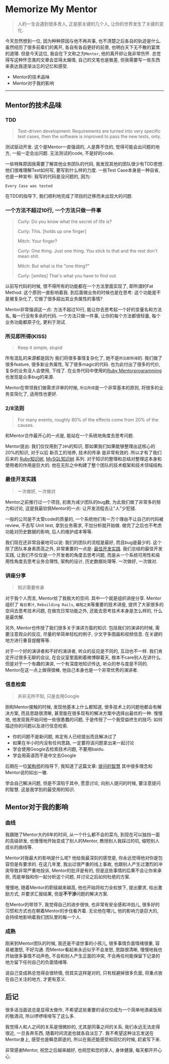Memorize My Mentor
==================

> 人的一生会遇到很多贵人, 正是那关键的几个人, 让你的世界发生了关键的变化.

今天忽然想到一位, 因为种种原因与他不再共事, 也不清楚之后各自的轨迹是什么. 虽然经历了很多前辈们的离开, 各自有各自更好的前景, 也明白天下无不散的宴席的道理. 但是今天这位, 我会在下文称之为`Mentor`, 他的离开却让我非常伤怀. 总觉得写这种怀念类的文章会显得太煽情, 自己的文笔也是极差, 但我需要写一些东西来表达我逐渐淡忘的记忆和感受.

* Mentor的技术品味
* Mentor对于我的影响

--------------------------------------------

Mentor的技术品味
-----------------
### TDD
> Test-driven development: Requirements are turned into very specific test cases, then the software is improved to pass the new tests, only.

测试驱动开发. 这个是Mentor一直强调的, 人是靠不住的, 觉得可能会出问题的地方, 一般一定会出问题. 无法测试的code, 不是好的code.

一些特殊原因我需要了解其他业务团队的代码, 我发现其他的团队很少有TDD思想. 他们很难理解Test如何写, 要写到什么样的力度. 一些Test Case本身是一种自省, 也是一种宣布: 我写的代码是没问题的, 因为:

```shell
Every Case was tested
```

在TDD的指导下, 我们顺利地完成了项目的迁移而未出现大的问题.

### 一个方法不超过10行, 一个方法只做一件事
> Curly: Do you know what the secret of life is?
>
> Curly: This. [holds up one finger]
>
> Mitch: Your finger?
>
> Curly: One thing. Just one thing. You stick to that and the rest don't mean shit.
>
> Mitch: But what is the "one thing?"
>
> Curly: [smiles] That's what you have to find out.

以前写代码的时候, 恨不得所有的功能都在一个方法里面实现了, 即所谓的Fat Method. 这个原则一直影响着我. 到后面做业务的时候也是在思考: 这个功能是不是被复杂化了, 它做了很多超出其业务属性的事情?

Mentor非常强调这一点: 方法不超过10行, 能让你去思考起一个好的变量名和方法名, 每一行没有多余的代码. 一个方法只做一件事, 让你的每个方法都很轻量, 每个业务功能都原子化, 更利于测试.

### 所见即所得(KISS)
> Keep it simple, stupid

所有混乱的来源都是因为 我们将很多事情复杂化了, 她不是`所见即所得`的. 我们做了很多feature, 很多新业务属性, 写了很多magic的代码. 也为此付出了很多的代价, 复杂的业务没人会使用, 下线了. 在业务代码中使用的[Ruby Mentorprogramming](./ruby_knowledge_tree.html#元编程)也发现是众多bug的来源.

Mentor在带领我们做需求评审的时候, `所见所得`是一个非常基本的原则, 将很多的业务变简化了, 适用性也更好.

### 2/8法则
> For many events, roughly 80% of the effects come from 20% of the causes.

和Mentor合作最开心的一点是, 能站在一个系统地角度去思考问题.

Mentor提出: 我们仅仅用到了`20%`的知识, 那如果我们如果能够整理出这核心的20%的知识, 对于以后 新员工的培养, 技术的传承 是非常有效的. 所以才有了我们后来的 [Ruby知识树](./ruby_knowledge_tree.html), [MySQL知识树](./mysql_knowledge_tree.html) 系列. 对于知识的整理和总结对整理这本身和使用者的作用是巨大的. 他在无形之中构建了整个团队的技术框架和技术领域结构.

### 最佳开发实践
> 一次做好, 一次做对

Mentor之前推行过一个项目, 初衷为减少团队的bug数, 为此我们做了非常多的努力和讨论, 这是我最钦佩Mentor的一点: 让开发流程去让"人"少犯错.

一般的公司是不太管code的质量的, 一个系统他们有一万个理由不让自己的代码被review, 不去写 Unit test, 拿到业务需求, 不加分析就开始做. 做完了之后也不考虑功能对历史数据的影响, 后人的维护成本等等.

我们现在还非常自豪地可以说: 我们的团队的流程是最好, 而且bug是最少的. 这个除了团队本身素质高之外, 非常重要的一点是: [最佳开发实践](./best_programming.html). 我们总结的最佳开发实践, 让我们不仅仅是一个开发者的角度去思考问题, 而是从一个系统可用性和易用性角度去思考业务合理性, 架构的设计, 历史数据处理等. 一次做好, 一次做对.

### 讲座分享
> 知识需要传承

对于我个人而言, Mentor给了我极大的空间. 其中一个就是组织讲座分享. Mentor组织了 `每日果汁`, `Rebuilding Rails`, `编程之美`等重要的技术讲座, 提供了大家很多的空间去思考技术问题, 在做完日常功能之外, 还能去思考技术本身是怎么样的, 什么是最优解.

另外, Mentor也传授了我们很多关于演讲方面的知识. 包括我们的演讲的时候, 需要注意观众的反应, 尽量的举简单轻松的例子, 少文字多图画和视频信息. 在关键的地方进行重音提醒等等.

对于一个好的演讲者和不好的演讲者, 听众的反应是不同的, 互动也不一样. 我们肯定开过很多无聊的会议, 在会议室里面刷着微博聊着天, 根本不care别人在讲什么. 但是对于一个有趣的演讲, 一个有深度地知识传达, 听众的参与度是不同的. Mentor在这一点上做得很棒, 他自己本身也是一个非常优秀的演讲者.

### 信息检索
> 并非无所不知, 只是会用Google

刚和Mentor接触的时候, 发现他基本上什么都知道, 很多技术上的问题他都会有解决方案, 而且思路很清晰, 甚至能在很多现有的解决方案中选择出最优的一种. 慢慢地, 他发现我开始问他一些很愚蠢的问题, 于是传授了一个我受益终生的技巧: 如何描述你的问题以及进行信息检索.

- 你的问题不是新问题, 肯定有人已经提出而且解决过了
- 如果在半小时内没有任何思路, 一定要将该问题拿出来一起讨论
- 学会使用Google去检索技术问题, 不要用baidu.
- 学会用英语而不是中文去Google

后期在一位[架构师](https://github.com/luonet/dotfiles)的指导下, 我知道了这篇文章: [提问的智慧](https://github.com/ryanhanwu/How-To-Ask-Questions-The-Smart-Way/blob/master/README-zh_CN.md) 其中很多理念和Mentor说的如出一辙.

学会自己解决问题, 但是不深陷于其中, 愿意讨论, 向别人提问的时候, 要注意提问的智慧. 这是我学到的最受用的知识.

Mentor对于我的影响
-----------------
### 曲线
我跟随了Mentor大约6年的时间, 从一个什么都不会的菜鸟, 到现在可以独挡一面的高级研发, 也慢慢地开始变成了别人的Mentor, 教授别人我踩过的坑, 缩短别人成长的曲线等.

Mentor对我最大的影响是什么呢? 他给我最深刻的感觉是, 你永远觉得他对你是包容但是有要求的. 在这几年里, 我出过很严重的线上事故, 也跟别人产生过激烈的冲突导致非常严重地投诉, Mentor的批评是有的, 但是这些事情的后果不会让你来承担, 而是单独和你一起分析这个问题, 并讨论之后如何杜绝的方案.

慢慢地, 随着Mentor的职级越来越高, 他也开始将权力全权放下, 提出要求, 给出激励方式, 并要求汇报结果, 但是**不干涉**问题的解决方案.

在Mentor的带领下, 我觉得自己的进步很快, 也非常有安全感和冲劲儿, 很多好的习惯和方式也在朝着Mentor的步伐看齐着. 无论他在哪儿, 他的影响力是巨大的, 会持续地影响着我们团队里的每一个人.

### 成熟
刚来到Mentor团队的时候, 我还是不谙世事的小孩儿, 很多事情负面情绪很重, 容易被激怒, 不好沟通. 而Mentor看起来永远似乎不会发怒, 思路很清晰, 慢慢地我也开始很多事情不动声色, 不会和别人产生正面的冲突, 不会再任何能保留下记录的地方留下任何自己的负面情绪等.

说自己变成熟总觉得会很矫情, 但其实这样是对的, 只有规避掉很多负面, 将重点放在自己关注的地方, 才更有意义.

后记
----
很多话当面说总是显得太做作, 不希望这些重要的话仅仅成为一个简单地酒桌饭局的敬酒词, 所以啰啰嗦嗦写了这么多.

我觉得人和人之间的关系是很微妙的, 尤其是同事之间的关系, 我们永远无法走得很近, 一旦各奔东西, 随着时间流逝也就各自淡忘了. 我不希望这种淡忘发送在Mentor身上, 感受也是瞬息即逝的, 所以在我还能感受和回忆的时候, 赶紧写下来.

非常感谢Mentor, 祝您之后越来越好, 也祝您和您的家人, 身体健康, 每天都开开心心.
